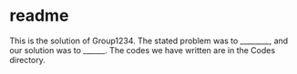 # readme

This is the solution of Group1234. The stated problem was to ________, and our solution was to ______.
The codes we have written are in the Codes directory.